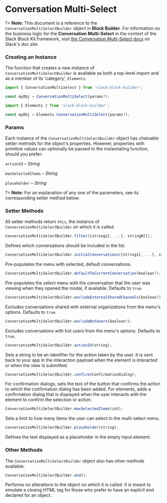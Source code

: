 # Conversation Multi-Select

?> **Note:** This document is a reference to the `ConversationMultiSelectBuilder` object in **Block Builder**. For information on the business logic for the **Conversation Multi-Select** in the context of the Slack Block Kit framework, visit [the Conversation Multi-Select docs](https:&#x2F;&#x2F;api.slack.com&#x2F;reference&#x2F;block-kit&#x2F;block-elements#conversation_multi_select) on Slack's doc site.

### Creating an Instance 

The function that creates a new instance of `ConversationMultiSelectBuilder` is available as both a top-level import and as a member of its 'category', `Elements`:

```javascript
import { ConversationMultiSelect } from 'slack-block-builder';

const myObj = ConversationMultiSelect(params?);

```

```javascript
import { Elements } from 'slack-block-builder';

const myObj = Elements.ConversationMultiSelect(params?);
```

### Params

Each instance of the `ConversationMultiSelectBuilder` object has chainable setter methods for the object's properties. However, properties with primitive values can optionally be passed to the instantiating function, should you prefer:

`actionId` – *String*

`maxSelectedItems` – *String*

`placeholder` – *String*


?> **Note:** For an explanation of any one of the parameters, see its corresponding setter method below.

### Setter Methods

All setter methods return `this`, the instance of `ConversationMultiSelectBuilder` on which it is called.

```javascript
ConversationMultiSelectBuilder.filter([string1[, ...[, stringN]]);
```

Defines which conversations should be included in the list. 
```javascript
ConversationMultiSelectBuilder.initialConversations([string1[, ...[, stringN]]);
```

Pre-populates the menu with selected, default conversations. 
```javascript
ConversationMultiSelectBuilder.defaultToCurrentConversation(boolean?);
```

Pre-populates the select menu with the conversation that the user was viewing when they opened the modal, if available. Defaults to `true`.
```javascript
ConversationMultiSelectBuilder.excludeExternalSharedChannels(boolean?);
```

Excludes conversations shared with external organizations from the menu's options. Defaults to `true`.
```javascript
ConversationMultiSelectBuilder.excludeBotUsers(boolean?);
```

Excludes conversations with bot users from the menu's options. Defaults to `true`.
```javascript
ConversationMultiSelectBuilder.actionId(string);
```

Sets a string to be an identifier for the action taken by the user. It is sent back to your app in the interaction payload when the element is interacted or when the view is submitted. 
```javascript
ConversationMultiSelectBuilder.confirm(ConfirmationDialog);
```

For confirmation dialogs, sets the text of the button that confirms the action to which the confirmation dialog has been added. For elements, adds a confirmation dialog that is displayed when the user interacts with the element to confirm the selection or action. 
```javascript
ConversationMultiSelectBuilder.maxSelectedItems(int);
```

Sets a limit to how many items the user can select in the multi-select menu. 
```javascript
ConversationMultiSelectBuilder.placeholder(string);
```

Defines the text displayed as a placeholder in the empty input element. 

### Other Methods

The `ConversationMultiSelectBuilder` object also has other methods available:

```javascript
ConversationMultiSelectBuilder.end();
```

Performs no alterations to the object on which it is called. It is meant to simulate a closing HTML tag for those who prefer to have an explicit end declared for an object. 
